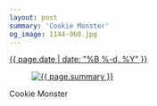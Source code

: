 ```yaml
---
layout: post
summary: 'Cookie Monster'
og_image: 1144-960.jpg
---
```


<div class="post">
 <time>
  <a href="/1144">
   {{ page.date | date: "%B %-d, %Y" }}
  </a>
 </time>
 <a href="/1144">
  <figure data-taken="4/23/2020">
   <img alt="{{ page.summary }}" sizes="(min-width: 700px) 50vw, calc(100vw - 2rem)" src="{{ site.assets_url }}/1144-480.jpg" srcset="{{ site.assets_url }}/1144-240.jpg 240w, {{ site.assets_url }}/1144-480.jpg 480w, {{ site.assets_url }}/1144-720.jpg 720w, {{ site.assets_url }}/1144-960.jpg 960w"/>
  </figure>
 </a>
 <span>
  Cookie Monster
 </span>
</div>

